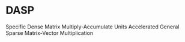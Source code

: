 # DASP
Specific Dense Matrix Multiply-Accumulate Units Accelerated General Sparse Matrix-Vector Multiplication
